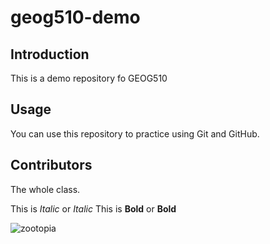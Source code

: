 # geog510-demo

## Introduction

This is a demo repository fo GEOG510

## Usage

You can use this repository to practice using Git and GitHub. 

## Contributors

The whole class. 

This is *Italic* or _Italic_
This is **Bold** or __Bold__


![zootopia](https://i.imgur.com/ZBwwcjo.gif) 
